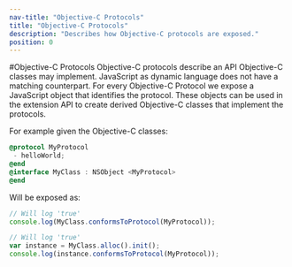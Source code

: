 ```yaml
---
nav-title: "Objective-C Protocols"
title: "Objective-C Protocols"
description: "Describes how Objective-C protocols are exposed."
position: 0
---
```


#Objective-C Protocols
Objective-C protocols describe an API Objective-C classes may implement. JavaScript as dynamic language does not have a matching counterpart. For every Objective-C Protocol we expose a JavaScript object that identifies the protocol. These objects can be used in the extension API to create derived Objective-C classes that implement the protocols.

For example given the Objective-C classes:
``` Objective-C
@protocol MyProtocol
 - helloWorld;
@end
@interface MyClass : NSObject <MyProtocol>
@end
```

Will be exposed as:
``` JavaScript
// Will log 'true'
console.log(MyClass.conformsToProtocol(MyProtocol));

// Will log 'true'
var instance = MyClass.alloc().init();
console.log(instance.conformsToProtocol(MyProtocol));
```
